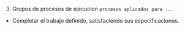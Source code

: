 3. Grupos de procesos de ejecucion `procesos aplicados para ...`
 - Completar el trabajo definido, satisfaciendo sus especificaciones.
